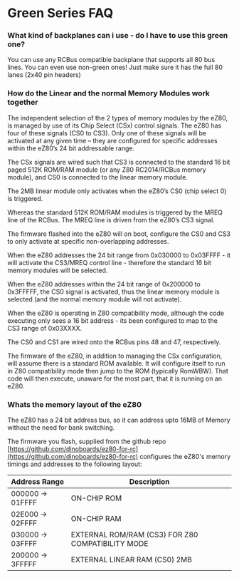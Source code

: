 # Green Series FAQ

### What kind of backplanes can i use - do I have to use this green one?

You can use any RCBus compatible backplane that supports all 80 bus lines.  You can even use non-green ones!  Just make sure it has the full 80 lanes (2x40 pin headers)


### How do the Linear and the normal Memory Modules work together

The independent selection of the 2 types of memory modules by the eZ80, is managed by use of its Chip Select (CSx) control signals. The eZ80 has four of these signals (CS0 to CS3). Only one of these signals will be activated at any given time – they are configured for specific addresses within the eZ80’s 24 bit addressable range.

The CSx signals are wired such that CS3 is connected to the standard 16 bit paged 512K ROM/RAM module (or any Z80 RC2014/RCBus memory module), and CS0 is connected to the linear memory module.

The 2MB linear module only activates when the eZ80’s CS0 (chip select 0) is triggered.

Whereas the standard 512K ROM/RAM modules is triggered by the MREQ line of the RCBus. The MREQ line is driven from the eZ80’s CS3 signal.

The firmware flashed into the eZ80 will on boot, configure the CS0 and CS3 to only activate at specific non-overlapping addresses.

When the eZ80 addresses the 24 bit range from 0x030000 to 0x03FFFF - it will activate the CS3/MREQ control line - therefore the standard 16 bit memory modules will be selected.

When the eZ80 addresses within the 24 bit range of 0x200000 to 0x3FFFFF, the CS0 signal is activated, thus the linear memory module is selected (and the normal memory module will not activate).

When the eZ80 is operating in Z80 compatibility mode, although the code executing only sees a 16 bit address - its been configured to map to the CS3 range of 0x03XXXX.

The CS0 and CS1 are wired onto the RCBus pins 48 and 47, respectively.

The firmware of the eZ80, in addition to managing the CSx configuration, will assume there is a standard ROM available. It will configure itself to run in Z80 compatibility mode then jump to the ROM (typically RomWBW). That code will then execute, unaware for the most part, that it is running on an eZ80.

### Whats the memory layout of the eZ80

The eZ80 has a 24 bit address bus, so it can address upto 16MB of Memory without the need for bank switching.

The firmware you flash, supplied from the github repo [https://github.com/dinoboards/ez80-for-rc](https://github.com/dinoboards/ez80-for-rc) configures the eZ80's memory timings and addresses to the following layout:


| Address Range    | Description |
| ---------------- | ----------- |
| 000000 -> 01FFFF | ON-CHIP ROM |
| 02E000 -> 02FFFF | ON-CHIP RAM |
| 030000 -> 03FFFF | EXTERNAL ROM/RAM (CS3) FOR Z80 COMPATIBILITY MODE |
| 200000 -> 3FFFFF | EXTERNAL LINEAR RAM (CS0) 2MB |
